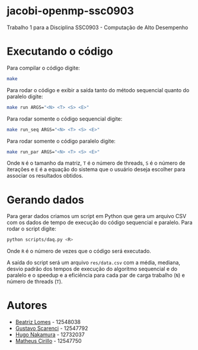 # jacobi-openmp-ssc0903
Trabalho 1 para a Disciplina SSC0903 - Computação de Alto Desempenho

# Executando o código
Para compilar o código digite:
```bash
make
```

Para rodar o código e exibir a saída tanto do método sequencial quanto do paralelo digite:
```bash
make run ARGS="<N> <T> <S> <E>"
```

Para rodar somente o código sequencial digite:
```bash
make run_seq ARGS="<N> <T> <S> <E>"
```

Para rodar somente o código paralelo digite:
```bash
make run_par ARGS="<N> <T> <S> <E>"
```

Onde `N` é o tamanho da matriz, `T` é o número de threads, `S` é o número de iterações e `E` é a equação do sistema que o usuário deseja escolher para associar os resultados obtidos.

# Gerando dados
Para gerar dados criamos um script em Python que gera um arquivo CSV com os dados de tempo de execução do código sequencial e paralelo. Para rodar o script digite:
```bash
python scripts/daq.py <R>
```
Onde `R` é o número de vezes que o código será executado.

A saída do script será um arquivo `res/data.csv` com a média, mediana, desvio padrão dos tempos de execução do algoritmo sequencial e do paralelo e o speedup e a eficiência para cada par de carga trabalho (`N`) e número de threads (`T`).

# Autores
- [Beatriz Lomes](b.lomes@usp.br) - 12548038
- [Gustavo Scarenci](github.com/GuScarenci) - 12547792
- [Hugo Nakamura](https://github.com/ikuyorih9) - 12732037
- [Matheus Cirillo](github.com/cirillom) - 12547750
